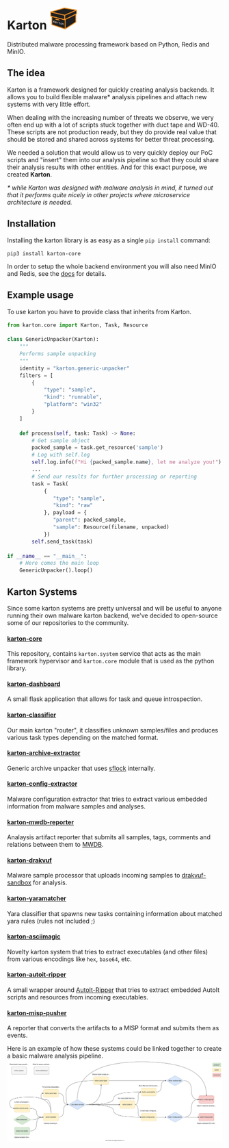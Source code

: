 # Karton <img src="img/logo.png" width="64">

Distributed malware processing framework based on Python, Redis and MinIO.

## The idea

Karton is a framework designed for quickly creating analysis backends.
It allows you to build flexible malware* analysis pipelines and attach new systems with very little effort.

When dealing with the increasing number of threats we observe, we very often end up with a lot of scripts stuck together with duct tape and WD-40. These scripts are not production ready, but they do provide real value that should be stored and shared across systems for better threat processing.

We needed a solution that would allow us to very quickly deploy our PoC scripts and "insert" them into our analysis pipeline so that they could share their analysis results with other entities. And for this exact purpose, we created **Karton**.


*\* while Karton was designed with malware analysis in mind, it turned out that it performs quite nicely in other projects where microservice architecture is needed.*


## Installation

Installing the karton library is as easy as a single `pip install` command:

```
pip3 install karton-core
```

In order to setup the whole backend environment you will also need MinIO and Redis, see the [docs](https://karton-core.readthedocs.io/en/latest/getting_started.html#installation) for details.

## Example usage
To use karton you have to provide class that inherits from Karton.


```python
from karton.core import Karton, Task, Resource

class GenericUnpacker(Karton):
    """
    Performs sample unpacking
    """
    identity = "karton.generic-unpacker"
    filters = [
        {
            "type": "sample",
            "kind": "runnable",
            "platform": "win32"
        }
    ]

    def process(self, task: Task) -> None:
        # Get sample object
        packed_sample = task.get_resource('sample')
        # Log with self.log
        self.log.info(f"Hi {packed_sample.name}, let me analyze you!")
        ...
        # Send our results for further processing or reporting
        task = Task(
            {
               "type": "sample",
               "kind": "raw"
            }, payload = {
               "parent": packed_sample,
               "sample": Resource(filename, unpacked)
            })
        self.send_task(task)

if __name__ == "__main__":
    # Here comes the main loop
    GenericUnpacker().loop()
```

## Karton Systems

Since some karton systems are pretty universal and will be useful to anyone running their own malware karton backend, we've decided to open-source some of our repositories to the community.

#### [karton-core](https://github.com/CERT-Polska/karton-core)
This repository, contains `karton.system` service that acts as the main framework hypervisor and `karton.core` module that is used as the python library.

#### [karton-dashboard](https://github.com/CERT-Polska/karton-dashboard)
A small flask application that allows for task and queue introspection.

#### [karton-classifier](https://github.com/CERT-Polska/karton-classifier)
Our main karton "router", it classifies unknown samples/files and produces various task types depending on the matched format. 

#### [karton-archive-extractor](https://github.com/CERT-Polska/karton-archive-extractor)
Generic archive unpacker that uses [sflock](https://github.com/hatching/sflock) internally.

#### [karton-config-extractor](https://github.com/CERT-Polska/karton-config-extractor)
Malware configuration extractor that tries to extract various embedded information from malware samples and analyses.

#### [karton-mwdb-reporter](https://github.com/CERT-Polska/karton-mwdb-reporter)
Analaysis artifact reporter that submits all samples, tags, comments and relations between them to [MWDB](https://github.com/CERT-Polska/mwdb-core).

#### [karton-drakvuf](https://github.com/CERT-Polska/karton-drakvuf)
Malware sample processor that uploads incoming samples to [drakvuf-sandbox](https://github.com/CERT-Polska/drakvuf-sandbox) for analysis.

#### [karton-yaramatcher](https://github.com/CERT-Polska/karton-yaramatcher)
Yara classifier that spawns new tasks containing information about matched yara rules (rules not included ;)

#### [karton-asciimagic](https://github.com/CERT-Polska/karton-asciimagic)
Novelty karton system that tries to extract executables (and other files) from various encodings like `hex`, `base64`, etc.

#### [karton-autoit-ripper](https://github.com/CERT-Polska/karton-autoit-ripper)
A small wrapper around [AutoIt-Ripper](https://github.com/nazywam/AutoIt-Ripper) that tries to extract embedded AutoIt scripts and resources from incoming executables.

#### [karton-misp-pusher](https://github.com/CERT-Polska/karton-misp-pusher)
A reporter that converts the artifacts to a MISP format and submits them as events.


Here is an example of how these systems could be linked together to create a basic malware analysis pipeline.
[![](img/karton-systems.svg)](img/karton-systems.svg?raw=true)
